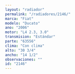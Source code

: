 ```yaml
---
layout: "radiador"
permalink: "/radiadores/2146/"
marca: "Fiat"
modelo: "Ducato"
ano: "2006"
motor: "L4 2.3, 3.0"
transmision: "Estándar"
parte: "63556"
clima: "Con clima"
alto: "30 3/4"
ancho: "14 1/2"
observaciones: ""
id: "2146"
---
```


